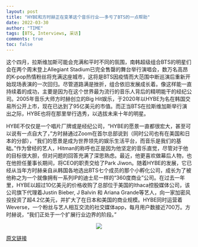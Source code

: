 ```yaml
---
layout: post
title: "HYBE和方时赫正在变革这个音乐行业——多亏了BTS的一点帮助"
date: 2022-03-30
author: "TIME"
tags: [BTS, Interviews, 采访]
comments: true
toc: false
---
```


这个四月，拉斯维加斯可能会充满和平时不同的氛围，南韩超级组合BTS的明星们会在两个周末登上Allegiant Stadium已完全售罄的舞台举行演唱会，数万名高昂的K-pop热情粉丝将充满这座城市，这将是BTS因疫情而大范围中断巡演后重新开始现场表演的一次回归。尽管道路满是挫折，组合依旧发展成长着。像这样能一直持续着的成功，主要是因为在这个世界最为流行的音乐人背后的精明能干的经纪公司。2005年音乐大师方时赫创立的Big Hit娱乐，于2020年以HYBE为名在韩国交易所公开上市，现在已达到了95亿美元的市值。而正当BTS在拉斯维加斯举行演出之际，HYBE也将在那里举行选秀，以选拔未来十年的明星。

HYBE不仅仅是一个唱片厂牌或是经纪公司，“HYBE的愿景一直都很宏大，甚至可以说有一点自大了，”方时赫通过Zoom在首尔总部说到（同时公司也有在美国和日本的分部），“我们的愿景是成为世界领先的娱乐生活平台，而音乐是我们的基础。”作为曾经的艺人，Hitman的称呼也正是因为他坚定的音乐直觉，尽管对于他的目标很大胆，但对问题的回答充满了深思熟虑。最近，他更喜欢做幕后人物，也在他担任董事长期间，将CEO的职责交给了Park Jiwon。随着HYBE的发展，它已经从当年方时赫亲自从韩国各地选出BTS七个成员的那个小孵化公司，成长为了被他称之为一个就像拥有一系列IP的迪士尼一样的“360度商业”公司。在过去一年里，HYBE以超过10亿美元的价格收购了总部位于美国的Ithaca控股媒体公司，该公司旗下代理着Justin Bieber, J Balvin 和 Ariana Grande等艺人，向一家加密风投投资了超4.2亿美元，并扩大了在日本和美国的商业规模。HYBE同时运营着Weverse，一个粉丝与艺人相互交流的社交媒体app，每月用户数接近700万。方时赫说，“我们正处于一个扩展行业边界的阶段。”

<center>
  <img src="https://tva1.sinaimg.cn/large/e6c9d24egy1h0t8z1s30gj20u0140n2f.jpg"> 
</center>





[原文链接](https://time.com/collection/time100-companies-2022/6159410/hybe-bang-si-hyuk-bts-interview/?utm_source=twitter&utm_medium=social&utm_campaign=time100-companies&utm_term=_&linkId=158753677)